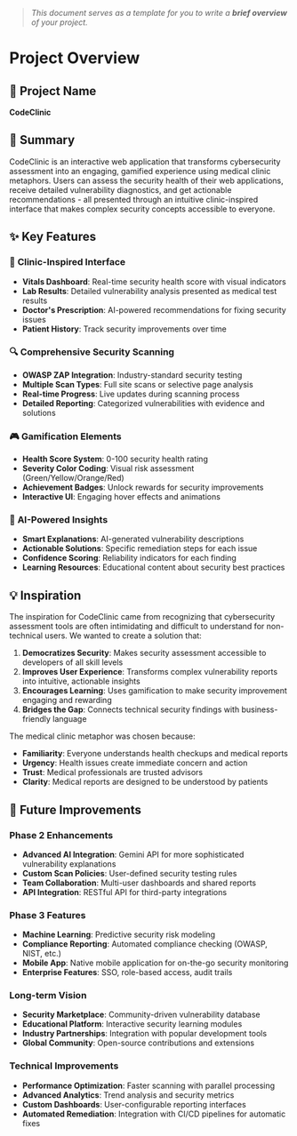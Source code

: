 > *This document serves as a template for you to write a **brief overview** of your project.*

# Project Overview

## 🎯 Project Name
**CodeClinic**

## 🚀 Summary
CodeClinic is an interactive web application that transforms cybersecurity assessment into an engaging, gamified experience using medical clinic metaphors. Users can assess the security health of their web applications, receive detailed vulnerability diagnostics, and get actionable recommendations - all presented through an intuitive clinic-inspired interface that makes complex security concepts accessible to everyone.

## ✨ Key Features

### 🏥 **Clinic-Inspired Interface**
- **Vitals Dashboard**: Real-time security health score with visual indicators
- **Lab Results**: Detailed vulnerability analysis presented as medical test results
- **Doctor's Prescription**: AI-powered recommendations for fixing security issues
- **Patient History**: Track security improvements over time

### 🔍 **Comprehensive Security Scanning**
- **OWASP ZAP Integration**: Industry-standard security testing
- **Multiple Scan Types**: Full site scans or selective page analysis
- **Real-time Progress**: Live updates during scanning process
- **Detailed Reporting**: Categorized vulnerabilities with evidence and solutions

### 🎮 **Gamification Elements**
- **Health Score System**: 0-100 security health rating
- **Severity Color Coding**: Visual risk assessment (Green/Yellow/Orange/Red)
- **Achievement Badges**: Unlock rewards for security improvements
- **Interactive UI**: Engaging hover effects and animations

### 🤖 **AI-Powered Insights**
- **Smart Explanations**: AI-generated vulnerability descriptions
- **Actionable Solutions**: Specific remediation steps for each issue
- **Confidence Scoring**: Reliability indicators for each finding
- **Learning Resources**: Educational content about security best practices

## 💡 Inspiration

The inspiration for CodeClinic came from recognizing that cybersecurity assessment tools are often intimidating and difficult to understand for non-technical users. We wanted to create a solution that:

1. **Democratizes Security**: Makes security assessment accessible to developers of all skill levels
2. **Improves User Experience**: Transforms complex vulnerability reports into intuitive, actionable insights
3. **Encourages Learning**: Uses gamification to make security improvement engaging and rewarding
4. **Bridges the Gap**: Connects technical security findings with business-friendly language

The medical clinic metaphor was chosen because:
- **Familiarity**: Everyone understands health checkups and medical reports
- **Urgency**: Health issues create immediate concern and action
- **Trust**: Medical professionals are trusted advisors
- **Clarity**: Medical reports are designed to be understood by patients

## 📌 Future Improvements

### **Phase 2 Enhancements**
- **Advanced AI Integration**: Gemini API for more sophisticated vulnerability explanations
- **Custom Scan Policies**: User-defined security testing rules
- **Team Collaboration**: Multi-user dashboards and shared reports
- **API Integration**: RESTful API for third-party integrations

### **Phase 3 Features**
- **Machine Learning**: Predictive security risk modeling
- **Compliance Reporting**: Automated compliance checking (OWASP, NIST, etc.)
- **Mobile App**: Native mobile application for on-the-go security monitoring
- **Enterprise Features**: SSO, role-based access, audit trails

### **Long-term Vision**
- **Security Marketplace**: Community-driven vulnerability database
- **Educational Platform**: Interactive security learning modules
- **Industry Partnerships**: Integration with popular development tools
- **Global Community**: Open-source contributions and extensions

### **Technical Improvements**
- **Performance Optimization**: Faster scanning with parallel processing
- **Advanced Analytics**: Trend analysis and security metrics
- **Custom Dashboards**: User-configurable reporting interfaces
- **Automated Remediation**: Integration with CI/CD pipelines for automatic fixes
